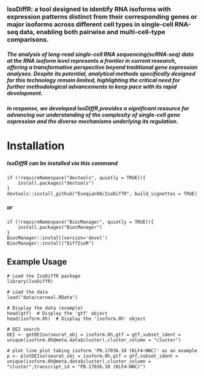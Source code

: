 ### IsoDiffR: a tool designed to identify RNA isoforms with expression patterns distinct from their corresponding genes or major isoforms across different cell types in single-cell RNA-seq data, enabling both pairwise and multi-cell-type comparisons.

##### The analysis of long-read single-cell RNA sequencing(scRNA-seq) data at the RNA isoform level represents a frontier in current research, offering a transformative perspective beyond traditional gene expression analyses. Despite its potential, analytical methods specifically designed for this technology remain limited, highlighting the critical need for further methodological advancements to keep pace with its rapid development.

##### In response, we developed IsoDiffR,provides a significant resource for advancing our understanding of the complexity of single-cell gene expression and the diverse mechanisms underlying its regulation.

# Installation

##### IsoDiffR can be installed via this command

```
if (!requireNamespace("devtools", quietly = TRUE)){
    install.packages("devtools")
}
devtools::install_github("Eveqian98/IsoDiffR", build_vignettes = TRUE)
```

##### or

```
if (!requireNamespace("BiocManager", quietly = TRUE)){
    install.packages("BiocManager")
}
BiocManager::install(version='devel')
BiocManager::install("DiffIsoR")
```

## Example Usage

```
# Load the IsoDiffR package
library(IsoDiffR)

# Load the data
load("data/corneal.RData")

# Display the data (example)
head(gtf)  # Display the 'gtf' object
head(isoform.0h)  # Display the 'isoform.0h' object

# DEI search
DEI <- getDEIso(seurat_obj = isoform.0h,gtf = gtf,subset_ident = unique(isoform.0h@meta.data$cluster),cluster_column = "cluster")

# plot line plot taking isoform 'PB.17036.10 (KLF4~NNC)' as an example
p <- plotDEIso(seurat_obj = isoform.0h,gtf = gtf,subset_ident = unique(isoform.0h@meta.data$cluster),cluster_column = "cluster",transcript_id = "PB.17036.10 (KLF4~NNC)")
```


